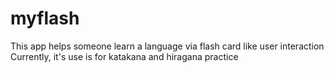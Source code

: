 # myflash
This app helps someone learn a language via flash card like user interaction
Currently, it's use is for katakana and hiragana practice
